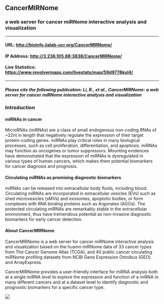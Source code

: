 ## CancerMIRNome
### a web server for cancer miRNome interactive analysis and visualization
---

#### URL: http://bioinfo.jialab-ucr.org/CancerMIRNome/

#### IP Address: http://3.236.105.88:3838/CancerMIRNome/

#### Live Statistics: https://www.revolvermaps.com/livestats/map/59d9778kul4/
---

##### Please cite the following publication: Li, R., et al., CancerMIRNome: a web server for cancer miRNome interactive analysis and visualization

### Introduction
#### miRNAs in cancer
MicroRNAs (miRNAs) are a class of small endogenous non-coding RNAs of ~22nt in length that negatively regulate the expression of their target protein-coding genes. miRNAs play critical roles in many biological processes, such as cell proliferation, differentiation, and apoptosis. miRNAs may function as oncogenes or tumor suppressors. Mounting evidences have demonstrated that the expression of miRNAs is dysregulated in various types of human cancers, which makes them potential biomarkers for cancer diagnosis and prognosis.

#### Circulating miRNAs as promising diagnostic biomarkers
miRNAs can be released into extracellular body fluids, including blood. Circulating miRNAs are incorporated in extracellular vesicles (EVs) such as shed microvesicles (sMVs) and exosomes, apoptotic bodies, or form complexes with RNA binding proteins such as Argonates (AGOs). The protected circulating miRNAs are remarkably stable in the extracellular environment, thus have tremendous potential as non-invasive diagnostic biomarkers for early cancer detection.

#### About CancerMIRNome
CancerMIRNome is a web server for cancer miRNome interactive analysis and visualization based on the huamn miRNome data of 33 cancer types from The Cancer Genome Atlas (TCGA), and 40 public cancer circulating miRNome profiling datasets from NCBI Gene Expression Omnibus (GEO) and ArrayExpress.

CancerMIRNome provides a user-friendly interface for miRNA analysis both at a single miRNA level to explore the expression and function of a miRNA in many different cancers and at a dataset level to identify diagnostic and prognostic biomarkers for a specific cancer type.

![](https://github.com/rli012/CancerMIRNome/blob/master/www/img/CancerMIRNome_page.jpg)
